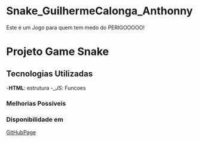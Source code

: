 # Snake_GuilhermeCalonga_Anthonny
Este é um Jogo para quem tem medo do PERIGOOOOO!
# Projeto Game Snake

## Tecnologias Utilizadas 
-**HTML**: estrutura 
-_*_JS_*: Funcoes 
### Melhorias Possiveis

### Disponibilidade em 
[GitHubPage]()
